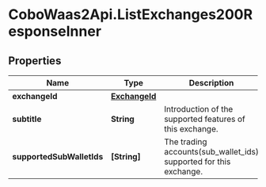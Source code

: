 # CoboWaas2Api.ListExchanges200ResponseInner

## Properties

Name | Type | Description | Notes
------------ | ------------- | ------------- | -------------
**exchangeId** | [**ExchangeId**](ExchangeId.md) |  | 
**subtitle** | **String** | Introduction of the supported features of this exchange. | [optional] 
**supportedSubWalletIds** | **[String]** | The trading accounts(sub_wallet_ids) supported for this exchange. | 


